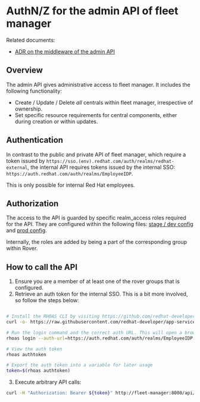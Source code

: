 # AuthN/Z for the admin API of fleet manager

Related documents:
- [ADR on the middleware of the admin API](https://github.com/stackrox/architecture-decision-records/blob/eb0ac06392b9d36dd013079f7992423c9baa7238/managed_service/ADR-0011-fleet-manager-middleware-admin-api.md)

## Overview

The admin API gives administrative access to fleet manager. It includes the following functionality:
- Create / Update / Delete _all_ centrals within fleet manager, irrespective of ownership.
- Set specific resource requirements for central components, either during creation or within updates.

## Authentication

In contrast to the public and private API of fleet manager, which require a token issued by `https://sso.(env).redhat.com/auth/realms/redhat-external`,
the internal API requires tokens issued by the internal SSO: `https://auth.redhat.com/auth/realms/EmployeeIDP`.

This is only possible for internal Red Hat employees.

## Authorization

The access to the API is guarded by specific realm_access roles required for the API.
They are configured within the following files: [stage / dev config](../../config/admin/authz-roles-dev.yaml) and [prod config](../../config/admin-authz-roles-prod.yaml).

Internally, the roles are added by being a part of the corresponding group within Rover.

## How to call the API

1. Ensure you are a member of at least one of the rover groups that is configured.
2. Retrieve an auth token for the internal SSO. This is a bit more involved, so follow the steps below:
```bash

# Install the RHOAS CLI by visiting https://github.com/redhat-developer/app-services-cli or executing:
curl -o- https://raw.githubusercontent.com/redhat-developer/app-services-cli/main/scripts/install.sh | bash

# Run the login command and the correct auth URL. This will open a browser where you have to perform an interactive login
rhoas login --auth-url=https://auth.redhat.com/auth/realms/EmployeeIDP

# View the auth token
rhoas authtoken

# Export the auth token into a variable for later usage
token=$(rhoas authtoken)
```
3. Execute arbitrary API calls:
```bash
curl -H "Authorization: Bearer ${token}" http://fleet-manager:8000/api/rhacs/v1/admin/centrals
```
